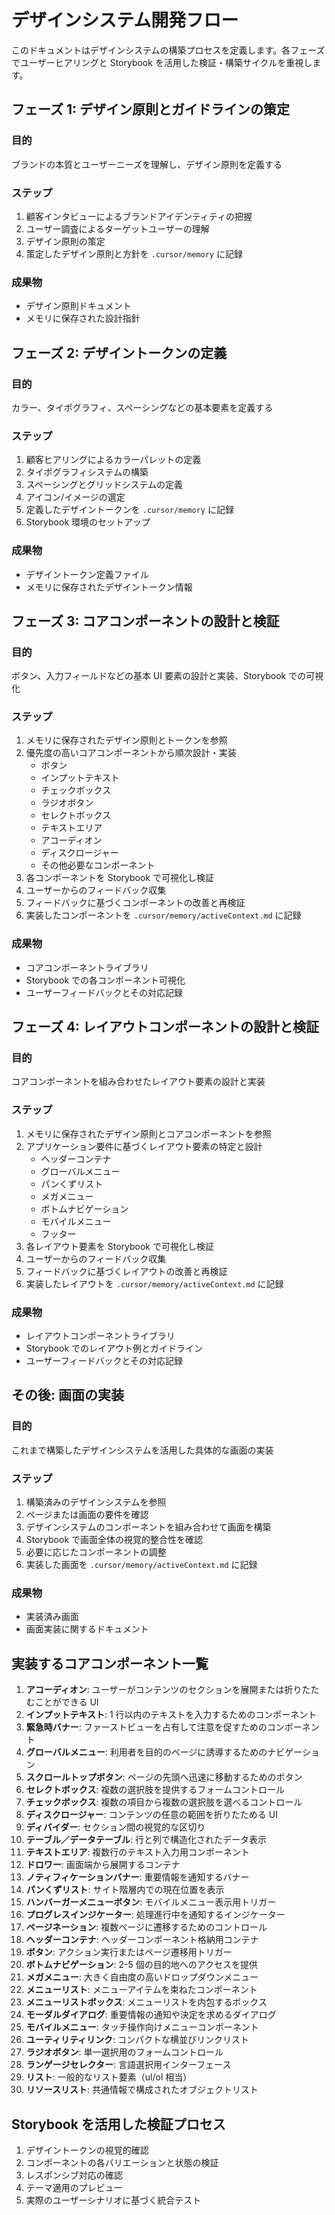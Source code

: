 # デザインシステム開発フロー

このドキュメントはデザインシステムの構築プロセスを定義します。各フェーズでユーザーヒアリングと Storybook を活用した検証・構築サイクルを重視します。

## フェーズ 1: デザイン原則とガイドラインの策定

### 目的

ブランドの本質とユーザーニーズを理解し、デザイン原則を定義する

### ステップ

1. 顧客インタビューによるブランドアイデンティティの把握
2. ユーザー調査によるターゲットユーザーの理解
3. デザイン原則の策定
4. 策定したデザイン原則と方針を `.cursor/memory` に記録

### 成果物

- デザイン原則ドキュメント
- メモリに保存された設計指針

## フェーズ 2: デザイントークンの定義

### 目的

カラー、タイポグラフィ、スペーシングなどの基本要素を定義する

### ステップ

1. 顧客ヒアリングによるカラーパレットの定義
2. タイポグラフィシステムの構築
3. スペーシングとグリッドシステムの定義
4. アイコン/イメージの選定
5. 定義したデザイントークンを `.cursor/memory` に記録
6. Storybook 環境のセットアップ

### 成果物

- デザイントークン定義ファイル
- メモリに保存されたデザイントークン情報

## フェーズ 3: コアコンポーネントの設計と検証

### 目的

ボタン、入力フィールドなどの基本 UI 要素の設計と実装、Storybook での可視化

### ステップ

1. メモリに保存されたデザイン原則とトークンを参照
2. 優先度の高いコアコンポーネントから順次設計・実装
   - ボタン
   - インプットテキスト
   - チェックボックス
   - ラジオボタン
   - セレクトボックス
   - テキストエリア
   - アコーディオン
   - ディスクロージャー
   - その他必要なコンポーネント
3. 各コンポーネントを Storybook で可視化し検証
4. ユーザーからのフィードバック収集
5. フィードバックに基づくコンポーネントの改善と再検証
6. 実装したコンポーネントを `.cursor/memory/activeContext.md` に記録

### 成果物

- コアコンポーネントライブラリ
- Storybook での各コンポーネント可視化
- ユーザーフィードバックとその対応記録

## フェーズ 4: レイアウトコンポーネントの設計と検証

### 目的

コアコンポーネントを組み合わせたレイアウト要素の設計と実装

### ステップ

1. メモリに保存されたデザイン原則とコアコンポーネントを参照
2. アプリケーション要件に基づくレイアウト要素の特定と設計
   - ヘッダーコンテナ
   - グローバルメニュー
   - パンくずリスト
   - メガメニュー
   - ボトムナビゲーション
   - モバイルメニュー
   - フッター
3. 各レイアウト要素を Storybook で可視化し検証
4. ユーザーからのフィードバック収集
5. フィードバックに基づくレイアウトの改善と再検証
6. 実装したレイアウトを `.cursor/memory/activeContext.md` に記録

### 成果物

- レイアウトコンポーネントライブラリ
- Storybook でのレイアウト例とガイドライン
- ユーザーフィードバックとその対応記録

## その後: 画面の実装

### 目的

これまで構築したデザインシステムを活用した具体的な画面の実装

### ステップ

1. 構築済みのデザインシステムを参照
2. ページまたは画面の要件を確認
3. デザインシステムのコンポーネントを組み合わせて画面を構築
4. Storybook で画面全体の視覚的整合性を確認
5. 必要に応じたコンポーネントの調整
6. 実装した画面を `.cursor/memory/activeContext.md` に記録

### 成果物

- 実装済み画面
- 画面実装に関するドキュメント

## 実装するコアコンポーネント一覧

1. **アコーディオン**: ユーザーがコンテンツのセクションを展開または折りたたむことができる UI
2. **インプットテキスト**: 1 行以内のテキストを入力するためのコンポーネント
3. **緊急時バナー**: ファーストビューを占有して注意を促すためのコンポーネント
4. **グローバルメニュー**: 利用者を目的のページに誘導するためのナビゲーション
5. **スクロールトップボタン**: ページの先頭へ迅速に移動するためのボタン
6. **セレクトボックス**: 複数の選択肢を提供するフォームコントロール
7. **チェックボックス**: 複数の項目から複数の選択肢を選べるコントロール
8. **ディスクロージャー**: コンテンツの任意の範囲を折りたためる UI
9. **ディバイダー**: セクション間の視覚的な区切り
10. **テーブル／データテーブル**: 行と列で構造化されたデータ表示
11. **テキストエリア**: 複数行のテキスト入力用コンポーネント
12. **ドロワー**: 画面端から展開するコンテナ
13. **ノティフィケーションバナー**: 重要情報を通知するバナー
14. **パンくずリスト**: サイト階層内での現在位置を表示
15. **ハンバーガーメニューボタン**: モバイルメニュー表示用トリガー
16. **プログレスインジケーター**: 処理進行中を通知するインジケーター
17. **ページネーション**: 複数ページに遷移するためのコントロール
18. **ヘッダーコンテナ**: ヘッダーコンポーネント格納用コンテナ
19. **ボタン**: アクション実行またはページ遷移用トリガー
20. **ボトムナビゲーション**: 2-5 個の目的地へのアクセスを提供
21. **メガメニュー**: 大きく自由度の高いドロップダウンメニュー
22. **メニューリスト**: メニューアイテムを束ねたコンポーネント
23. **メニューリストボックス**: メニューリストを内包するボックス
24. **モーダルダイアログ**: 重要情報の通知や決定を求めるダイアログ
25. **モバイルメニュー**: タッチ操作向けメニューコンポーネント
26. **ユーティリティリンク**: コンパクトな横並びリンクリスト
27. **ラジオボタン**: 単一選択用のフォームコントロール
28. **ランゲージセレクター**: 言語選択用インターフェース
29. **リスト**: 一般的なリスト要素（ul/ol 相当）
30. **リソースリスト**: 共通情報で構成されたオブジェクトリスト

## Storybook を活用した検証プロセス

1. デザイントークンの視覚的確認
2. コンポーネントの各バリエーションと状態の検証
3. レスポンシブ対応の確認
4. テーマ適用のプレビュー
5. 実際のユーザーシナリオに基づく統合テスト
